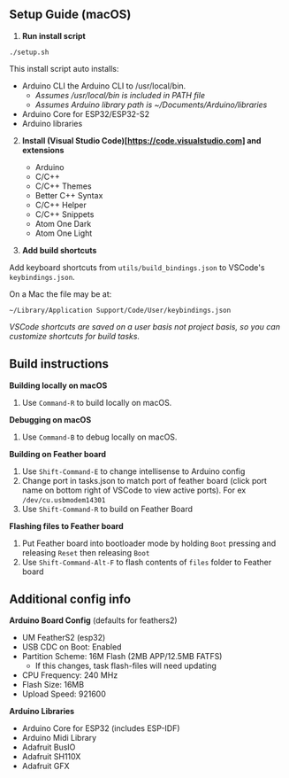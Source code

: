 ## Setup Guide (macOS)

1. **Run install script**
```
./setup.sh
```
This install script auto installs:

- Arduino CLI the Arduino CLI to /usr/local/bin.
    - *Assumes /usr/local/bin is included in PATH file*
    - *Assumes Arduino library path is ~/Documents/Arduino/libraries*
- Arduino Core for ESP32/ESP32-S2
- Arduino libraries

2. **Install (Visual Studio Code)[https://code.visualstudio.com] and extensions**

    - Arduino
    - C/C++
    - C/C++ Themes
    - Better C++ Syntax
    - C/C++ Helper
    - C/C++ Snippets
    - Atom One Dark
    - Atom One Light

3. **Add build shortcuts**

Add keyboard shortcuts from ```utils/build_bindings.json``` to VSCode's ```keybindings.json```. 

On a Mac the file may be at:
```
~/Library/Application Support/Code/User/keybindings.json
```

*VSCode shortcuts are saved on a user basis not project basis, so you can customize shortcuts for build tasks.*

## Build instructions

**Building locally on macOS**

1. Use ```Command-R``` to build locally on macOS.

**Debugging on macOS**

1. Use ```Command-B``` to debug locally on macOS.

**Building on Feather board**

1. Use ```Shift-Command-E``` to change intellisense to Arduino config
2. Change port in tasks.json to match port of feather board (click port name on bottom right of VSCode to view active ports). For ex ```/dev/cu.usbmodem14301```
3. Use ```Shift-Command-R``` to build on Feather Board

**Flashing files to Feather board**

1. Put Feather board into bootloader mode by holding ```Boot``` pressing and releasing ```Reset``` then releasing ```Boot```
2. Use ```Shift-Command-Alt-F``` to flash contents of ```files``` folder to Feather board

## Additional config info

**Arduino Board Config** (defaults for feathers2)
- UM FeatherS2 (esp32)
- USB CDC on Boot: Enabled
- Partition Scheme: 16M Flash (2MB APP/12.5MB FATFS)
    - If this changes, task flash-files will need updating
- CPU Frequency: 240 MHz
- Flash Size: 16MB
- Upload Speed: 921600

**Arduino Libraries**
- Arduino Core for ESP32 (includes ESP-IDF)
- Arduino Midi Library
- Adafruit BusIO
- Adafruit SH110X
- Adafruit GFX
